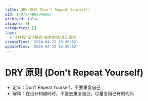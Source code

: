```yaml
---
title: DRY 原则 (Don't Repeat Yourself)
uid: 1407374884046907
archived: false
aliases: []
categories: []
tags:
  - 计算机/设计模式/基本原则/其它原则
createTime: '2024-04-22 10:39:52'
updateTime: '2024-04-22 10:39:52'
---
```


# DRY 原则 (Don't Repeat Yourself)

- 定义：Don't Repeat Yourself，不要重复自己
- 解释：在设计和编码时，不要去重复自己，尽量复用已有的代码
